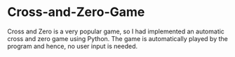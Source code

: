 # Cross-and-Zero-Game
Cross and Zero is a very popular game, so I had implemented an automatic cross and zero game using Python. The game is automatically played by the program and hence, no user input is needed.
